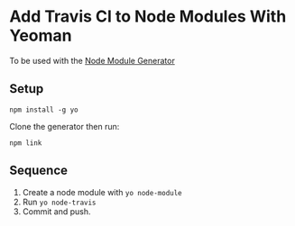 # Add Travis CI to Node Modules With Yeoman

To be used with the [Node Module Generator](https://github.com/hharnisc/generate-node-module)

## Setup

    npm install -g yo

Clone the generator then run:

    npm link


## Sequence
1. Create a node module with `yo node-module`
2. Run `yo node-travis`
4. Commit and push.
